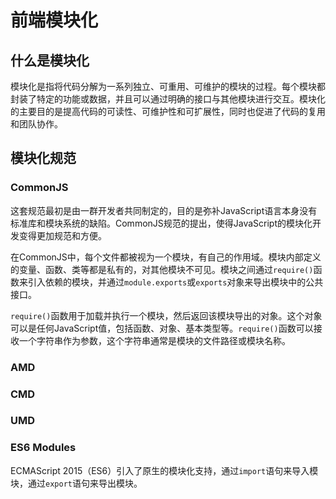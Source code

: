 # 前端模块化

## 什么是模块化

模块化是指将代码分解为一系列独立、可重用、可维护的模块的过程。每个模块都封装了特定的功能或数据，并且可以通过明确的接口与其他模块进行交互。模块化的主要目的是提高代码的可读性、可维护性和可扩展性，同时也促进了代码的复用和团队协作。

## 模块化规范

### CommonJS

这套规范最初是由一群开发者共同制定的，目的是弥补JavaScript语言本身没有标准库和模块系统的缺陷。CommonJS规范的提出，使得JavaScript的模块化开发变得更加规范和方便。

在CommonJS中，每个文件都被视为一个模块，有自己的作用域。模块内部定义的变量、函数、类等都是私有的，对其他模块不可见。模块之间通过`require()`函数来引入依赖的模块，并通过`module.exports`或`exports`对象来导出模块中的公共接口。

`require()`函数用于加载并执行一个模块，然后返回该模块导出的对象。这个对象可以是任何JavaScript值，包括函数、对象、基本类型等。`require()`函数可以接收一个字符串作为参数，这个字符串通常是模块的文件路径或模块名称。

### AMD

### CMD

### UMD

### ES6 Modules

ECMAScript 2015（ES6）引入了原生的模块化支持，通过`import`语句来导入模块，通过`export`语句来导出模块。
